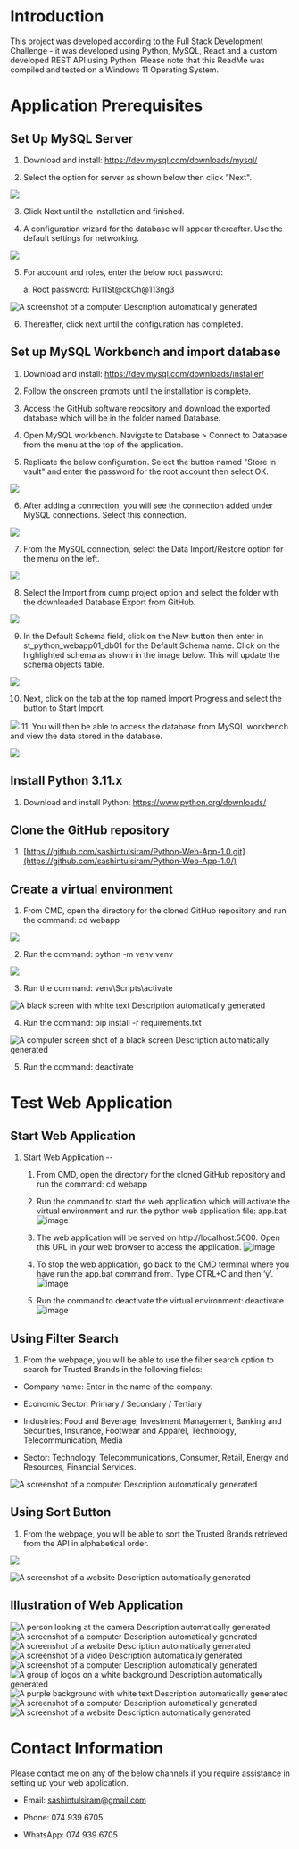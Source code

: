 # Introduction

This project was developed according to the Full Stack Development
Challenge - it was developed using Python, MySQL, React and a custom
developed REST API using Python. Please note that this ReadMe was
compiled and tested on a Windows 11 Operating System.

# Application Prerequisites 

## Set Up MySQL Server

1.  Download and install: <https://dev.mysql.com/downloads/mysql/>

2.  Select the option for server as shown below then click "Next".

![](media/image3.png)

3.  Click Next until the installation and finished.

4.  A configuration wizard for the database will appear thereafter. Use
    the default settings for networking.

![](media/image4.png)

5.  For account and roles, enter the below root password:

    a.  Root password: Fu11St@ckCh@113ng3

![A screenshot of a computer Description automatically
generated](media/image5.png)

6.  Thereafter, click next until the configuration has completed.

##  Set up MySQL Workbench and import database

1.  Download and install: <https://dev.mysql.com/downloads/installer/>

2.  Follow the onscreen prompts until the installation is complete.

3.  Access the GitHub software repository and download the exported
    database which will be in the folder named Database.

4.  Open MySQL workbench. Navigate to Database \> Connect to Database
    from the menu at the top of the application.

5.  Replicate the below configuration. Select the button named "Store in
    vault" and enter the password for the root account then select OK.

![](media/image6.png)

6.  After adding a connection, you will see the connection added under
    MySQL connections. Select this connection.

![](media/image7.png)

7.  From the MySQL connection, select the Data Import/Restore option for
    the menu on the left.

![](media/image8.png)

8.  Select the Import from dump project option and select the folder
    with the downloaded Database Export from GitHub.

![](media/image9.png)

9.  In the Default Schema field, click on the New button then enter in
    st_python_webapp01_db01 for the Default Schema name. Click on the
    highlighted schema as shown in the image below. This will update the
    schema objects table.

![](media/image10.png)

10. Next, click on the tab at the top named Import Progress and select
    the button to Start Import.

![](media/image11.png)
11. You will then be able to access the database from MySQL workbench
    and view the data stored in the database.

![](media/image12.png)


## Install Python 3.11.x

1.  Download and install Python: <https://www.python.org/downloads/>

## Clone the GitHub repository

1.  [https://github.com/sashintulsiram/Python-Web-App-1.0.git](https://github.com/sashintulsiram/Python-Web-App-1.0/)

## Create a virtual environment

1.  From CMD, open the directory for the cloned GitHub repository and
    run the command: cd webapp

![](media/image13.png)

2.  Run the command: python -m venv venv

![](media/image14.png)

3.  Run the command: venv\\Scripts\\activate

![A black screen with white text Description automatically
generated](media/image15.png)

4.  Run the command: pip install -r requirements.txt

![A computer screen shot of a black screen Description automatically
generated](media/image16.png)

5.  Run the command: deactivate

# Test Web Application 

## Start Web Application

1.  Start Web Application --

    1.  From CMD, open the directory for the cloned GitHub repository
        and run the command: cd webapp
    2.	Run the command to start the web application which will activate the virtual environment and run the python web application file: app.bat
![image](https://github.com/sashintulsiram/Python-Web-App-1.0/assets/50657550/a321c2bd-3712-4317-b2c9-fc843f64cf29)

    3. The web application will be served on http://localhost:5000. Open this URL in your web browser to access the application.
![image](https://github.com/sashintulsiram/Python-Web-App-1.0/assets/50657550/72120bd8-4635-4369-853b-d7be95b20a79)

    4. To stop the web application, go back to the CMD terminal where you have run the app.bat command from. Type CTRL+C and then ‘y’. 
![image](https://github.com/sashintulsiram/Python-Web-App-1.0/assets/50657550/08cd1ae1-d078-480e-9af7-dd3dea389783)

    5. Run the command to deactivate the virtual environment: deactivate
 ![image](https://github.com/sashintulsiram/Python-Web-App-1.0/assets/50657550/8de52fe0-54e6-4995-aa0f-d7b28f48c1cc)


## Using Filter Search 

1.  From the webpage, you will be able to use the filter search option
    to search for Trusted Brands in the following fields:

-   Company name: Enter in the name of the company.

-   Economic Sector: Primary / Secondary / Tertiary

-   Industries: Food and Beverage, Investment Management, Banking and
    Securities, Insurance, Footwear and Apparel, Technology,
    Telecommunication, Media

-   Sector: Technology, Telecommunications, Consumer, Retail, Energy and
    Resources, Financial Services.

![A screenshot of a computer Description automatically
generated](media/image20.png)

## Using Sort Button

1.  From the webpage, you will be able to sort the Trusted Brands
    retrieved from the API in alphabetical order.

![](media/image20.png)

![A screenshot of a website Description automatically
generated](media/image21.png)

## Illustration of Web Application

![A person looking at the camera Description automatically
generated](media/image22.png)
![A screenshot of a computer Description automatically
generated](media/image23.png)
![A screenshot of a website Description automatically
generated](media/image24.png)
![A screenshot of a video Description automatically
generated](media/image25.png)
![A screenshot of a computer Description automatically
generated](media/image26.png)
![A group of logos on a white background Description automatically
generated](media/image27.png)
![A purple background with white text Description automatically
generated](media/image28.png)
![A screenshot of a computer Description automatically
generated](media/image20.png)
![A screenshot of a website Description automatically
generated](media/image21.png)


# Contact Information

Please contact me on any of the below channels if you require assistance
in setting up your web application.

-   Email: sashintulsiram@gmail.com

-   Phone: 074 939 6705

-   WhatsApp: 074 939 6705
